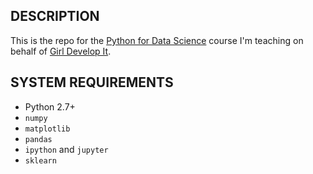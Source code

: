 
## DESCRIPTION

This is the repo for the <a href='http://www.meetup.com/Girl-Develop-It-RDU/events/231698890/'>Python for Data Science</a> course I'm teaching on behalf of <a href='https://www.girldevelopit.com/'>Girl Develop It</a>.

## SYSTEM REQUIREMENTS

- Python 2.7+
- `numpy`
- `matplotlib`
- `pandas`
- `ipython` and `jupyter`
- `sklearn`


